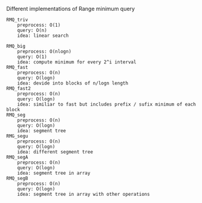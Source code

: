 Different implementations of Range minimum query

	RMQ_triv			
		preprocess: O(1)
		query: O(n)
		idea: linear search
		
	RMQ_big				
		preprocess: O(nlogn)
		query: O(1)
		idea: compute minimum for every 2^i interval 
	RMQ_fast			
		preprocess: O(n)
		query: O(logn)
		idea: devide into blocks of n/logn length
	RMQ_fast2			
		preprocess: O(n)
		query: O(logn)
		idea: similiar to fast but includes prefix / sufix minimum of each block
	RMQ_seg				
		preprocess: O(n)
		query: O(logn)
		idea: segment tree
	RMG_segu			
		preprocess: O(n)
		query: O(logn)
		idea: different segment tree
	RMQ_segA			
		preprocess: O(n)
		query: O(logn)
		idea: segment tree in array
	RMQ_segB			
		preprocess: O(n)
		query: O(logn)
		idea: segment tree in array with other operations
